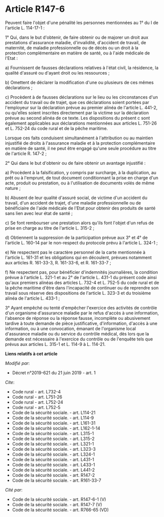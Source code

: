 # Article R147-6

Peuvent faire l'objet d'une pénalité les personnes mentionnées au 1° du I de l'article L. 114-17-1 : 

1° Qui, dans le but d'obtenir, de faire obtenir ou de majorer un droit aux prestations d'assurance maladie, d'invalidité,
d'accident de travail, de maternité, de maladie professionnelle ou de décès ou un droit à la protection complémentaire en
matière de santé, ou à l'aide médicale de l'Etat :

a) Fournissent de fausses déclarations relatives à l'état civil, la résidence, la qualité d'assuré ou d'ayant droit ou les
ressources ;

b) Omettent de déclarer la modification d'une ou plusieurs de ces mêmes déclarations ;

c) Procèdent à de fausses déclarations sur le lieu ou les circonstances d'un accident du travail ou de trajet, que ces
déclarations soient portées par l'employeur sur la déclaration prévue au premier alinéa de l'article L. 441-2, ou qu'elles
soient inscrites directement par la victime sur la déclaration prévue au second alinéa de ce texte. Les dispositions du
présent c sont également applicables aux déclarations mentionnées aux articles L. 751-26 et L. 752-24 du code rural et de la
pêche maritime.

Lorsque ces faits conduisent simultanément à l'attribution ou au maintien injustifié de droits à l'assurance maladie et à la
protection complémentaire en matière de santé, il ne peut être engagé qu'une seule procédure au titre de l'article R. 147-2 ;

2° Qui dans le but d'obtenir ou de faire obtenir un avantage injustifié :

a) Procèdent à la falsification, y compris par surcharge, à la duplication, au prêt ou à l'emprunt, de tout document
conditionnant la prise en charge d'un acte, produit ou prestation, ou à l'utilisation de documents volés de même nature ;

b) Abusent de leur qualité d'assuré social, de victime d'un accident du travail, d'un accident de trajet, d'une maladie
professionnelle ou de bénéficiaire de l'aide médicale de l'Etat pour obtenir des produits de santé sans lien avec leur état
de santé ;

c) Se font rembourser une prestation alors qu'ils font l'objet d'un refus de prise en charge au titre de l'article L. 315-2 ;

d) Obtiennent la suppression de la participation prévue aux 3° et 4° de l'article L. 160-14 par le non-respect du protocole
prévu à l'article L. 324-1 ;

e) Ne respectent pas le caractère personnel de la carte mentionnée à l'article L. 161-31 et les obligations qui en découlent,
prévues notamment aux articles R. 161-33-3, R. 161-33-6, et R. 161-33-7 ;

f) Ne respectent pas, pour bénéficier d'indemnités journalières, la condition prévue à l'article L. 321-1 et au 2° de
l'article L. 431-1 du présent code ainsi qu'aux premiers alinéas des articles L. 732-4 et L. 752-5 du code rural et de la
pêche maritime d'être dans l'incapacité de continuer ou de reprendre son travail sous réserve des dispositions de l'article
L. 323-3 et du troisième alinéa de l'article L. 433-1 ;

3° Ayant empêché ou tenté d'empêcher l'exercice des activités de contrôle d'un organisme d'assurance maladie par le refus
d'accès à une information, l'absence de réponse ou la réponse fausse, incomplète ou abusivement tardive à toute demande de
pièce justificative, d'information, d'accès à une information, ou à une convocation, émanant de l'organisme local d'assurance
maladie ou du service du contrôle médical, dès lors que la demande est nécessaire à l'exercice du contrôle ou de l'enquête
tels que prévus aux articles L. 315-1 et L. 114-9 à L. 114-21.

**Liens relatifs à cet article**

_Modifié par_:

  - Décret n°2019-621 du 21 juin 2019 - art. 1

_Cite_:

  - Code rural - art. L732-4
  - Code rural - art. L751-26
  - Code rural - art. L752-24
  - Code rural - art. L752-5
  - Code de la sécurité sociale. - art. L114-21
  - Code de la sécurité sociale. - art. L114-9
  - Code de la sécurité sociale. - art. L161-31
  - Code de la sécurité sociale. - art. L162-1-14
  - Code de la sécurité sociale. - art. L315-1
  - Code de la sécurité sociale. - art. L315-2
  - Code de la sécurité sociale. - art. L321-1
  - Code de la sécurité sociale. - art. L323-3
  - Code de la sécurité sociale. - art. L324-1
  - Code de la sécurité sociale. - art. L431-1
  - Code de la sécurité sociale. - art. L433-1
  - Code de la sécurité sociale. - art. L441-2
  - Code de la sécurité sociale. - art. R147-2
  - Code de la sécurité sociale. - art. R161-33-7

_Cité par_:

  - Code de la sécurité sociale. - art. R147-6-1 (V)
  - Code de la sécurité sociale. - art. R147-7 (V)
  - Code de la sécurité sociale. - art. R766-65 (VD)
